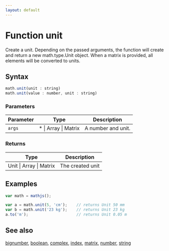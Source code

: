 ```yaml
---
layout: default
---
```


# Function unit

Create a unit. Depending on the passed arguments, the function
will create and return a new math.type.Unit object.
When a matrix is provided, all elements will be converted to units.


## Syntax

```js
math.unit(unit : string)
math.unit(value : number, unit : string)
```

### Parameters

Parameter | Type | Description
--------- | ---- | -----------
`args` | * &#124; Array &#124; Matrix | A number and unit.

### Returns

Type | Description
---- | -----------
Unit &#124; Array &#124; Matrix | The created unit


## Examples

```js
var math = mathjs();

var a = math.unit(5, 'cm');    // returns Unit 50 mm
var b = math.unit('23 kg');    // returns Unit 23 kg
a.to('m');                     // returns Unit 0.05 m
```


## See also

[bignumber](bignumber.html),
[boolean](boolean.html),
[complex](complex.html),
[index](index.html),
[matrix](matrix.html),
[number](number.html),
[string](string.html)


<!-- Note: This file is automatically generated from source code comments. Changes made in this file will be overridden. -->
